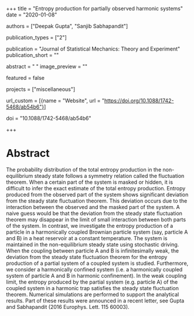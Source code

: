 +++
title = "Entropy production for partially observed harmonic systems"
date = "2020-01-08"

authors = ["Deepak Gupta", "Sanjib Sabhapandit"]

publication_types = ["2"]

publication = "Journal of Statistical Mechanics: Theory and Experiment"
publication_short = ""

abstract = " "
image_preview = ""

featured = false

projects = ["miscellaneous"]

url_custom = [{name = "Website", url = "https://doi.org/10.1088/1742-5468/ab54b6"}]

doi = "10.1088/1742-5468/ab54b6"

+++
# Abstract
The probability distribution of the total entropy production in the non-equilibrium steady state follows a symmetry relation called the fluctuation theorem. When a certain part of the system is masked or hidden, it is difficult to infer the exact estimate of the total entropy production. Entropy produced from the observed part of the system shows significant deviation from the steady state fluctuation theorem. This deviation occurs due to the interaction between the observed and the masked part of the system. A naive guess would be that the deviation from the steady state fluctuation theorem may disappear in the limit of small interaction between both parts of the system. In contrast, we investigate the entropy production of a particle in a harmonically coupled Brownian particle system (say, particle A and B) in a heat reservoir at a constant temperature. The system is maintained in the non-equilibrium steady state using stochastic driving. When the coupling between particle A and B is infinitesimally weak, the deviation from the steady state fluctuation theorem for the entropy production of a partial system of a coupled system is studied. Furthermore, we consider a harmonically confined system (i.e. a harmonically coupled system of particle A and B in harmonic confinement). In the weak coupling limit, the entropy produced by the partial system (e.g. particle A) of the coupled system in a harmonic trap satisfies the steady state fluctuation theorem. Numerical simulations are performed to support the analytical results. Part of these results were announced in a recent letter, see Gupta and Sabhapandit (2016 Europhys. Lett. 115 60003).


